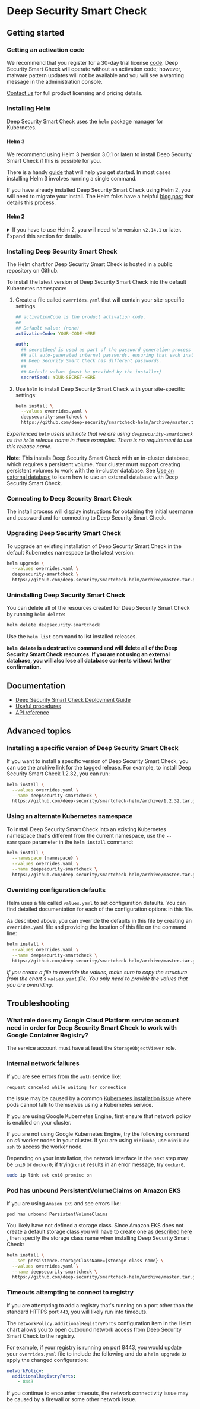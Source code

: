 # Deep Security Smart Check

## Getting started

### Getting an activation code

We recommend that you register for a 30-day trial license [code](https://go2.trendmicro.com/geoip/trial-168). Deep Security Smart Check will operate without an activation code; however, malware pattern updates will not be available and you will see a warning message in the administration console.

[Contact us](https://resources.trendmicro.com/Hybrid-Cloud-Security-Contact-Us.html) for full product licensing and pricing details.

### Installing Helm

Deep Security Smart Check uses the `helm` package manager for Kubernetes.

#### Helm 3

We recommend using Helm 3 (version 3.0.1 or later) to install Deep Security Smart Check if this is possible for you.

There is a handy [guide](https://helm.sh/docs/intro/install/) that will help you get started. In most cases installing Helm 3 involves running a single command.

If you have already installed Deep Security Smart Check using Helm 2, you will need to migrate your install. The Helm folks have a helpful [blog post](https://helm.sh/blog/migrate-from-helm-v2-to-helm-v3/) that details this process.

#### Helm 2

<details>
<summary>If you have to use Helm 2, you will need <code>helm</code> version <code>v2.14.1</code> or later. Expand this section for details.</summary>

There's a handy [quickstart](https://docs.helm.sh/using_helm/#quickstart) that will help you get started, or if you like living dangerously:

```sh
curl -L https://git.io/get_helm.sh | bash
```

Helm has a cluster-side component called `tiller` that needs to be installed as well.

Make sure that your `kubectl` context is set correctly to point to your cluster:

```sh
kubectl config current-context
```

_If your `kubectl` context is not pointing to your cluster, use `kubectl config get-contexts` and `kubectl config use-context` to set it, or if you are using Google Cloud Platform follow the instructions in the **Connect to the cluster** dialog available by clicking the **Connect** button beside your cluster information in the console._

Configure a service account for `tiller` and install:

```sh
kubectl create serviceaccount \
  --namespace kube-system \
  tiller

kubectl create clusterrolebinding tiller-cluster-role \
  --clusterrole=cluster-admin \
  --serviceaccount=kube-system:tiller

helm init --service-account tiller
```

Use `helm version` to confirm that you have at least version `v2.14.1` of the client and server installed.

_Note: the commands above will give `tiller` full cluster administrator privileges. Review [Securing your Helm Installation](https://docs.helm.sh/using_helm/#securing-your-helm-installation) for help on what to consider when setting up Helm in your cluster._

</details>

### Installing Deep Security Smart Check

The Helm chart for Deep Security Smart Check is hosted in a public repository on Github.

To install the latest version of Deep Security Smart Check into the default Kubernetes namespace:

1. Create a file called `overrides.yaml` that will contain your site-specific settings.

   ```yaml
   ## activationCode is the product activation code.
   ##
   ## Default value: (none)
   activationCode: YOUR-CODE-HERE

   auth:
     ## secretSeed is used as part of the password generation process for
     ## all auto-generated internal passwords, ensuring that each installation of
     ## Deep Security Smart Check has different passwords.
     ##
     ## Default value: {must be provided by the installer}
     secretSeed: YOUR-SECRET-HERE
   ```

2. Use `helm` to install Deep Security Smart Check with your site-specific settings:

   ```sh
   helm install \
     --values overrides.yaml \
     deepsecurity-smartcheck \
     https://github.com/deep-security/smartcheck-helm/archive/master.tar.gz
   ```

_Experienced `helm` users will note that we are using `deepsecurity-smartcheck` as the `helm` release name in these examples. There is no requirement to use this release name._

**Note:** This installs Deep Security Smart Check with an in-cluster database, which requires a persistent volume. Your cluster must support creating persistent volumes to work with the in-cluster database. See [Use an external database](https://github.com/deep-security/smartcheck-helm/wiki/Use-an-external-database) to learn how to use an external database with Deep Security Smart Check.

### Connecting to Deep Security Smart Check

The install process will display instructions for obtaining the initial username and password and for connecting to Deep Security Smart Check.

### Upgrading Deep Security Smart Check

To upgrade an existing installation of Deep Security Smart Check in the default Kubernetes namespace to the latest version:

```sh
helm upgrade \
  --values overrides.yaml \
  deepsecurity-smartcheck \
  https://github.com/deep-security/smartcheck-helm/archive/master.tar.gz
```

### Uninstalling Deep Security Smart Check

You can delete all of the resources created for Deep Security Smart Check by running `helm delete`:

```sh
helm delete deepsecurity-smartcheck
```

Use the `helm list` command to list installed releases.

**`helm delete` is a destructive command and will delete all of the Deep Security Smart Check resources. If you are not using an external database, you will also lose all database contents without further confirmation.**

## Documentation

- [Deep Security Smart Check Deployment Guide](https://deep-security.github.io/smartcheck-docs/admin_docs/admin.html)
- [Useful procedures](https://github.com/deep-security/smartcheck-helm/wiki)
- [API reference](https://deep-security.github.io/smartcheck-docs/api/index.html)

## Advanced topics

### Installing a specific version of Deep Security Smart Check

If you want to install a specific version of Deep Security Smart Check, you can use the archive link for the tagged release. For example, to install Deep Security Smart Check 1.2.32, you can run:

```sh
helm install \
  --values overrides.yaml \
  --name deepsecurity-smartcheck \
  https://github.com/deep-security/smartcheck-helm/archive/1.2.32.tar.gz
```

### Using an alternate Kubernetes namespace

To install Deep Security Smart Check into an existing Kubernetes namespace that's different from the current namespace, use the `--namespace` parameter in the `helm install` command:

```sh
helm install \
  --namespace {namespace} \
  --values overrides.yaml \
  --name deepsecurity-smartcheck \
  https://github.com/deep-security/smartcheck-helm/archive/master.tar.gz
```

### Overriding configuration defaults

Helm uses a file called `values.yaml` to set configuration defaults. You can find detailed documentation for each of the configuration options in this file.

As described above, you can override the defaults in this file by creating an `overrides.yaml` file and providing the location of this file on the command line:

```sh
helm install \
  --values overrides.yaml \
  --name deepsecurity-smartcheck \
  https://github.com/deep-security/smartcheck-helm/archive/master.tar.gz
```

_If you create a file to override the values, make sure to copy the structure from the chart's `values.yaml` file. You only need to provide the values that you are overriding._

## Troubleshooting

### What role does my Google Cloud Platform service account need in order for Deep Security Smart Check to work with Google Container Registry?

The service account must have at least the `StorageObjectViewer` role.

### Internal network failures

If you are see errors from the `auth` service like:

```text
request canceled while waiting for connection
```

the issue may be caused by a common [Kubernetes installation issue](https://github.com/kubernetes/kubernetes/issues/61593#issuecomment-376405711) where pods cannot talk to themselves using a Kubernetes service.

If you are using Google Kubernetes Engine, first ensure that network policy is enabled on your cluster.

If you are not using Google Kubernetes Engine, try the following command on _all_ worker nodes in your cluster. If you are using `minikube`, use `minikube ssh` to access the worker node.

Depending on your installation, the network interface in the next step may be `cni0` or `docker0`; if trying `cni0` results in an error message, try `docker0`.

```sh
sudo ip link set cni0 promisc on
```

### Pod has unbound PersistentVolumeClaims on Amazon EKS

If you are using `Amazon EKS` and see errors like:

```text
pod has unbound PersistentVolumeClaims
```

You likely have not defined a storage class. Since Amazon EKS does not create a default storage class you will have to create one [as described here](https://docs.aws.amazon.com/eks/latest/userguide/storage-classes.html) , then specify the storage class name when installing Deep Security Smart Check:

```sh
helm install \
  --set persistence.storageClassName={storage class name} \
  --values overrides.yaml \
  --name deepsecurity-smartcheck \
  https://github.com/deep-security/smartcheck-helm/archive/master.tar.gz
```

### Timeouts attempting to connect to registry

If you are attempting to add a registry that's running on a port other than the standard HTTPS port `443`, you will likely run into timeouts.

The `networkPolicy.additionalRegistryPorts` configuration item in the Helm chart allows you to open outbound network access from Deep Security Smart Check to the registry.

For example, if your registry is running on port 8443, you would update your `overrides.yaml` file to include the following and do a `helm upgrade` to apply the changed configuration:

```yaml
networkPolicy:
  additionalRegistryPorts:
    - 8443
```

If you continue to encounter timeouts, the network connectivity issue may be caused by a firewall or some other network issue.
